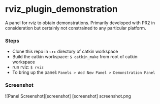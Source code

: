# rviz_plugin_demonstration
A panel for rviz to obtain demonstrations. Primarily developed with PR2 in consideration but certainly not constrained to any particular platform.

### Steps
* Clone this repo in `src` directory of catkin workspace
* Build the catkin workspace: `$ catkin_make` from root of catkin workspace
* run rviz: `$ rviz`
* To bring up the panel: `Panels > Add New Panel > Demonstration Panel`

### Screenshot
![Panel Screenshot][screenshot]
[screenshot] screenshot.png



